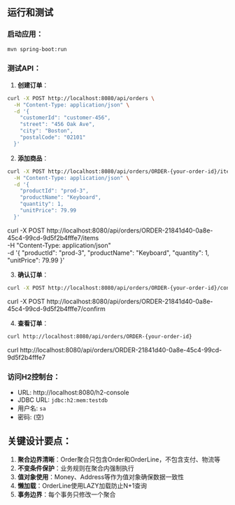 ##  运行和测试

### 启动应用：
```bash
mvn spring-boot:run
```

### 测试API：

1. **创建订单**：
```bash
curl -X POST http://localhost:8080/api/orders \
  -H "Content-Type: application/json" \
  -d '{
    "customerId": "customer-456",
    "street": "456 Oak Ave",
    "city": "Boston", 
    "postalCode": "02101"
  }'
```

2. **添加商品**：
```bash
curl -X POST http://localhost:8080/api/orders/ORDER-{your-order-id}/items \
  -H "Content-Type: application/json" \
  -d '{
    "productId": "prod-3",
    "productName": "Keyboard",
    "quantity": 1,
    "unitPrice": 79.99
  }'
```
curl -X POST http://localhost:8080/api/orders/ORDER-21841d40-0a8e-45c4-99cd-9d5f2b4fffe7/items \
-H "Content-Type: application/json" \
-d '{
"productId": "prod-3",
"productName": "Keyboard",
"quantity": 1,
"unitPrice": 79.99
}'




3. **确认订单**：
```bash
curl -X POST http://localhost:8080/api/orders/ORDER-{your-order-id}/confirm
```

curl -X POST http://localhost:8080/api/orders/ORDER-21841d40-0a8e-45c4-99cd-9d5f2b4fffe7/confirm

4. **查看订单**：
```bash
curl http://localhost:8080/api/orders/ORDER-{your-order-id}
```

curl http://localhost:8080/api/orders/ORDER-21841d40-0a8e-45c4-99cd-9d5f2b4fffe7

### 访问H2控制台：
- URL: http://localhost:8080/h2-console
- JDBC URL: `jdbc:h2:mem:testdb`
- 用户名: `sa`
- 密码: (空)

## 关键设计要点：

1. **聚合边界清晰**：Order聚合只包含Order和OrderLine，不包含支付、物流等
2. **不变条件保护**：业务规则在聚合内强制执行
3. **值对象使用**：Money、Address等作为值对象确保数据一致性
4. **懒加载**：OrderLine使用LAZY加载防止N+1查询
5. **事务边界**：每个事务只修改一个聚合